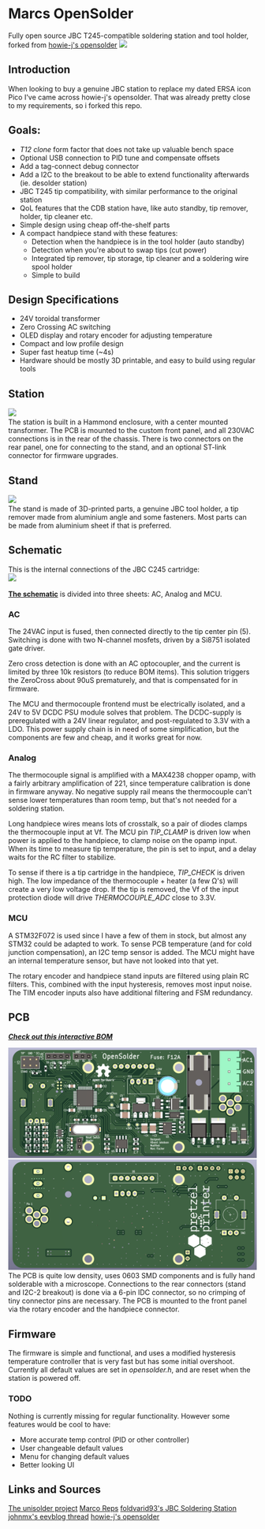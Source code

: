 # Marcs OpenSolder
Fully open source JBC T245-compatible soldering station and tool holder, forked from [howie-j's opensolder](https://github.com/howie-j/opensolder)
![](./mechanical/images/front.png)

## Introduction
When looking to buy a genuine JBC station to replace my dated ERSA icon Pico I've came across howie-j's opensolder. That was already pretty close to my requirements, so i forked this repo. 

## Goals:
- _T12 clone_ form factor that does not take up valuable bench space
- Optional USB connection to PID tune and compensate offsets
- Add a tag-connect debug connector 
- Add a I2C to the breakout to be able to extend functionality afterwards (ie. desolder station)
- JBC T245 tip compatibility, with similar performance to the original station
- QoL features that the CDB station have, like auto standby, tip remover, holder, tip cleaner etc.
- Simple design using cheap off-the-shelf parts
- A compact handpiece stand with these features:
	- Detection when the handpiece is in the tool holder (auto standby)
	- Detection when you're about to swap tips (cut power)
	- Integrated tip remover, tip storage, tip cleaner and a soldering wire spool holder
	- Simple to build

## Design Specifications
- 24V toroidal transformer
- Zero Crossing AC switching
- OLED display and rotary encoder for adjusting temperature
- Compact and low profile design
- Super fast heatup time (~4s)
- Hardware should be mostly 3D printable, and easy to build using regular tools

## Station
![](./mechanical/images/station_1.png)  
The station is built in a Hammond enclosure, with a center mounted transformer. The PCB is mounted to the custom front panel, and all 230VAC connections is in the rear of the chassis.
There is two connectors on the rear panel, one for connecting to the stand, and an optional ST-link connector for firmware upgrades.

## Stand
![](./mechanical/images/stand_1.png)  
The stand is made of 3D-printed parts, a genuine JBC tool holder, a tip remover made from aluminium angle and some fasteners. Most parts can be made from aluminium sheet if that is preferred.

## Schematic
This is the internal connections of the JBC C245 cartridge:  
![](./hardware/images/jbc_c245_connection_diagram.png)  

[__The schematic__](https://github.com/howie-j/OpenSolder/raw/main/hardware/schematic.pdf) is divided into three sheets: AC, Analog and MCU.

### AC
The 24VAC input is fused, then connected directly to the tip center pin (5). Switching is done with two N-channel mosfets, driven by a Si8751 isolated gate driver.

Zero cross detection is done with an AC optocoupler, and the current is limited by three 10k resistors (to reduce BOM items). This solution triggers the ZeroCross about 90uS prematurely, and that is compensated for in firmware.

The MCU and thermocouple frontend must be electrically isolated, and a 24V to 5V DCDC PSU module solves that problem. The DCDC-supply is preregulated with a 24V linear regulator, and post-regulated to 3.3V with a LDO. This power supply chain is in need of some simplification, but the components are few and cheap, and it works great for now.

### Analog
The thermocouple signal is amplified with a MAX4238 chopper opamp, with a fairly arbitrary amplification of 221, since temperature calibration is done in firmware anyway. No negative supply rail means the thermocouple can't sense lower temperatures than room temp, but that's not needed for a soldering station.

Long handpiece wires means lots of crosstalk, so a pair of diodes clamps the thermocouple input at Vf. The MCU pin _TIP_CLAMP_ is driven low when power is applied to the handpiece, to clamp noise on the opamp input. When its time to measure tip temperature, the pin is set to input, and a delay waits for the RC filter to stabilize.

To sense if there is a tip cartridge in the handpiece, _TIP_CHECK_ is driven high. The low impedance of the thermocouple + heater (a few Ω's) will create a very low voltage drop. If the tip is removed, the Vf of the input protection diode will drive _THERMOCOUPLE_ADC_ close to 3.3V.


### MCU
A STM32F072 is used since I have a few of them in stock, but almost any STM32 could be adapted to work. To sense PCB temperature (and for cold junction compensation), an I2C temp sensor is added. The MCU might have an internal temperature sensor, but  have not looked into that yet.

The rotary encoder and handpiece stand inputs are filtered using plain RC filters. This, combined with the input hysteresis, removes most input noise. The TIM encoder inputs also have additional filtering and FSM redundancy.


## PCB
[___Check out this interactive BOM___](http://htmlpreview.github.io/?https://github.com/howie-j/OpenSolder/blob/main/hardware/bom/interactive_bom.html)

![](./hardware/images/pcb_front.png)  
![](./hardware/images/pcb_rear.png)  
The PCB is quite low density, uses 0603 SMD components and is fully hand solderable with a microscope. Connections to the rear connectors (stand and I2C-2 breakout) is done via a 6-pin IDC connector, so no crimping of tiny connector pins are necessary. The PCB is mounted to the front panel via the rotary encoder and the handpiece connector.


## Firmware
The firmware is simple and functional, and uses a modified hysteresis temperature controller that is very fast but has some initial overshoot. Currently all default values are set in _opensolder.h_, and are reset when the station is powered off.


### TODO
Nothing is currently missing for regular functionality. However some features would be cool to have:

- More accurate temp control (PID or other controller)
- User changeable default values
- Menu for changing default values
- Better looking UI


## Links and Sources
[The unisolder project](https://github.com/sparkybg/UniSolder-5.2) 
[Marco Reps](https://youtu.be/GYIiOkr6x9o) 
[foldvarid93's JBC Soldering Station](https://github.com/foldvarid93/JBC_SolderingStation) 
[johnmx's eevblog thread](https://eevblog.com/forum/testgear/jbc-soldering-station-cd-2bc-complete-schematic-analysis/) 
[howie-j's opensolder](https://github.com/howie-j/opensolder)
